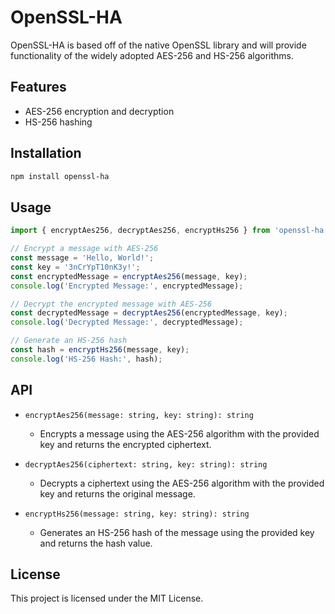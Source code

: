 # OpenSSL-HA

OpenSSL-HA is based off of the native OpenSSL library and will provide functionality of the widely adopted AES-256 and HS-256 algorithms.

## Features

- AES-256 encryption and decryption
- HS-256 hashing

## Installation

```bash
npm install openssl-ha
```

## Usage

```ts
import { encryptAes256, decryptAes256, encryptHs256 } from 'openssl-ha';

// Encrypt a message with AES-256
const message = 'Hello, World!';
const key = '3nCrYpT10nK3y!';
const encryptedMessage = encryptAes256(message, key);
console.log('Encrypted Message:', encryptedMessage);

// Decrypt the encrypted message with AES-256
const decryptedMessage = decryptAes256(encryptedMessage, key);
console.log('Decrypted Message:', decryptedMessage);

// Generate an HS-256 hash
const hash = encryptHs256(message, key);
console.log('HS-256 Hash:', hash);
```

## API

- `encryptAes256(message: string, key: string): string`  
    - Encrypts a message using the AES-256 algorithm with the provided key and returns the encrypted ciphertext.

- `decryptAes256(ciphertext: string, key: string): string`  
    - Decrypts a ciphertext using the AES-256 algorithm with the provided key and returns the original message.

- `encryptHs256(message: string, key: string): string`  
    - Generates an HS-256 hash of the message using the provided key and returns the hash value.

## License

This project is licensed under the MIT License.
